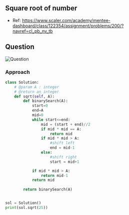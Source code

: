 ## Square root of number
- Ref: https://www.scaler.com/academy/mentee-dashboard/class/122354/assignment/problems/200/?navref=cl_pb_nv_tb

## Question
![Question](http://ankit-portfolio.s3-ap-southeast-1.amazonaws.com/images/datastructures/scaler/027-square-root-of-number-question.png)

### Approach

```py
class Solution:
    # @param A : integer
    # @return an integer
    def sqrt(self, A):
        def binarySearch(A):
            start=0
            end=A
            mid=0
            while start<=end:
                mid = (start + end)//2
                if mid * mid == A:
                    return mid
                if mid * mid > A:
                    #shift left
                    end = mid-1
                else:
                    #shift right
                    start = mid+1

            if mid * mid > A:
                return mid-1
            return mid
        
        return binarySearch(A)


sol = Solution()
print(sol.sqrt(25))
```